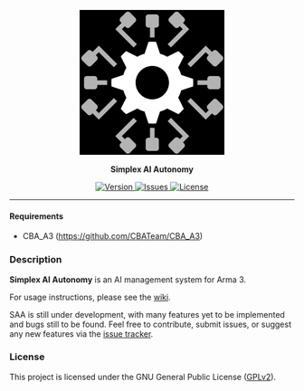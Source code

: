 <p align="center">
	<img src="https://github.com/SceptreOfficial/Simplex-AI-Autonomy/raw/master/assets/saa_black.png" width="256">
</p>

<p align="center">
	<strong>Simplex AI Autonomy</strong>
</p>

<p align="center">
	<a href="https://github.com/SceptreOfficial/Simplex-AI-Autonomy/releases/latest">
		<img src="https://img.shields.io/badge/Version-0.1-blue?style=flat-square" alt="Version">
	</a>
	<a href="https://github.com/SceptreOfficial/Simplex-AI-Autonomy/issues">
		<img src="https://img.shields.io/github/issues-raw/SceptreOfficial/Simplex-AI-Autonomy?style=flat-square&label=Issues" alt="Issues">
	</a>
	<a href="https://github.com/SceptreOfficial/Simplex-AI-Autonomy/blob/master/LICENSE">
		<img src="https://img.shields.io/badge/License-GPLv2-red?style=flat-square" alt="License">
	</a>
</p>

---

#### Requirements

- CBA_A3 (https://github.com/CBATeam/CBA_A3)

### Description

**Simplex AI Autonomy** is an AI management system for Arma 3.

For usage instructions, please see the [wiki](https://github.com/SceptreOfficial/Simplex-AI-Autonomy/wiki).

SAA is still under development, with many features yet to be implemented and bugs still to be found.
Feel free to contribute, submit issues, or suggest any new features via the [issue tracker](https://github.com/SceptreOfficial/Simplex-AI-Autonomy/issues).

### License

This project is licensed under the GNU General Public License ([GPLv2](../master/LICENSE)).
